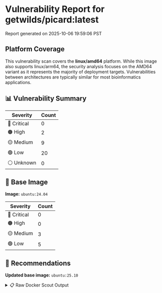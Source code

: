 # Vulnerability Report for getwilds/picard:latest

Report generated on 2025-10-06 19:59:06 PST

## Platform Coverage

This vulnerability scan covers the **linux/amd64** platform. While this image also supports linux/arm64, the security analysis focuses on the AMD64 variant as it represents the majority of deployment targets. Vulnerabilities between architectures are typically similar for most bioinformatics applications.

## 📊 Vulnerability Summary

| Severity | Count |
|----------|-------|
| 🔴 Critical | 0 |
| 🟠 High | 2 |
| 🟡 Medium | 9 |
| 🟢 Low | 20 |
| ⚪ Unknown | 0 |

## 🐳 Base Image

**Image:** `ubuntu:24.04`

| Severity | Count |
|----------|-------|
| 🔴 Critical | 0 |
| 🟠 High | 0 |
| 🟡 Medium | 3 |
| 🟢 Low | 5 |

## 🔄 Recommendations

**Updated base image:** `ubuntu:25.10`

<details>
<summary>📋 Raw Docker Scout Output</summary>

```text
Target             │  getwilds/picard:latest-amd64  │    0C     2H     9M    20L   
    digest           │  5e541539736c                          │                              
  Base image         │  ubuntu:24.04                          │    0C     0H     3M     5L   
  Updated base image │  ubuntu:25.10                          │    0C     0H     0M     0L   
                     │                                        │                  -3     -5   

What's next:
    View vulnerabilities → docker scout cves getwilds/picard:latest-amd64
    View base image update recommendations → docker scout recommendations getwilds/picard:latest-amd64
    Include policy results in your quickview by supplying an organization → docker scout quickview getwilds/picard:latest-amd64 --org <organization>
```
</details>
